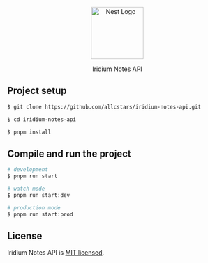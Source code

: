 <p align="center">
  <a href="http://nestjs.com/" target="blank"><img src="https://nestjs.com/img/logo-small.svg" width="120" alt="Nest Logo" /></a>
</p>

[circleci-image]: https://img.shields.io/circleci/build/github/nestjs/nest/master?token=abc123def456
[circleci-url]: https://circleci.com/gh/nestjs/nest

  <p align="center">Iridium Notes API</p>
    <p align="center">
    
</p>

## Project setup

```bash
$ git clone https://github.com/allcstars/iridium-notes-api.git

$ cd iridium-notes-api

$ pnpm install
```

## Compile and run the project

```bash
# development
$ pnpm run start

# watch mode
$ pnpm run start:dev

# production mode
$ pnpm run start:prod
```

## License

Iridium Notes API is [MIT licensed](https://github.com/allcstars/iridium-notes-api/blob/master/LICENSE).
